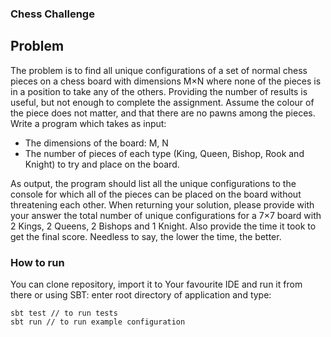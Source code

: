 ### Chess Challenge

## Problem

The problem is to find all unique configurations of a set of normal chess pieces on a chess board with
dimensions M×N where none of the pieces is in a position to take any of the others. Providing the number of
results is useful, but not enough to complete the assignment. Assume the colour of the piece does not
matter, and that there are no pawns among the pieces.
Write a program which takes as input:
- The dimensions of the board: M, N
- The number of pieces of each type (King, Queen, Bishop, Rook and Knight) to try and place on the
board.

As output, the program should list all the unique configurations to the console for which all of the pieces can
be placed on the board without threatening each other.
When returning your solution, please provide with your answer the total number of unique configurations for
a 7×7 board with 2 Kings, 2 Queens, 2 Bishops and 1 Knight. Also provide the time it took to get
the final score. Needless to say, the lower the time, the better.


### How to run

You can clone repository, import it to Your favourite IDE and run it from there or using SBT: enter root directory of application and type:
~~~~
sbt test // to run tests 
sbt run // to run example configuration 
~~~~
